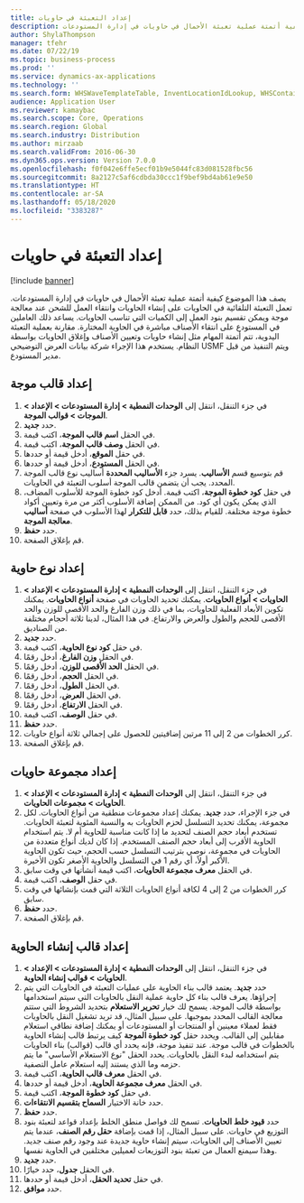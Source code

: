 ```yaml
---
title: إعداد التعبئة في حاويات
description: يصف هذا الموضوع كيفية أتمتة عملية تعبئة الأحمال في حاويات في إدارة المستودعات.
author: ShylaThompson
manager: tfehr
ms.date: 07/22/19
ms.topic: business-process
ms.prod: ''
ms.service: dynamics-ax-applications
ms.technology: ''
ms.search.form: WHSWaveTemplateTable, InventLocationIdLookup, WHSContainerType, WHSContainerGroup, WHSContainerizationTable, WHSContainerizationBreak, WHSCreateContainerBreak
audience: Application User
ms.reviewer: kamaybac
ms.search.scope: Core, Operations
ms.search.region: Global
ms.search.industry: Distribution
ms.author: mirzaab
ms.search.validFrom: 2016-06-30
ms.dyn365.ops.version: Version 7.0.0
ms.openlocfilehash: f0f042e6ffe5ecf01b9e5044fc83d081528fbc56
ms.sourcegitcommit: 8a2127c5af6cdbda30ccc1f9bef9bd4ab61e9e50
ms.translationtype: HT
ms.contentlocale: ar-SA
ms.lasthandoff: 05/18/2020
ms.locfileid: "3383287"
---
```

# <a name="set-up-containerization"></a>إعداد التعبئة في حاويات

[!include [banner](../../includes/banner.md)]

يصف هذا الموضوع كيفية أتمتة عملية تعبئة الأحمال في حاويات في إدارة المستودعات. تعمل التعبئة التلقائية في الحاويات على إنشاء الحاويات وانتقاء العمل للشحن عند معالجة موجة ويمكن تقسيم بنود العمل إلى الكميات التي تناسب الحاويات. يساعد ذلك العاملين في المستودع على انتقاء الأصناف مباشرة في الحاوية المختارة. مقارنة بعملية التعبئة اليدوية، تتم أتمتة المهام مثل إنشاء حاويات وتعيين الأصناف وإغلاق الحاويات بواسطة النظام. يستخدم هذا الإجراء شركة بيانات العرض التوضيحي USMF ويتم التنفيذ من قبل مدير المستودع.


## <a name="set-up-a-wave-template"></a>إعداد قالب موجة
1. في جزء التنقل، انتقل إلى **الوحدات النمطية > إدارة المستودعات > الإعداد > الموجات > قوالب الموجة**.
2. حدد **جديد**.
3. في الحقل **اسم قالب الموجة**، اكتب قيمة.
4. في الحقل **وصف قالب الموجة**، اكتب قيمة.
5. في حقل **الموقع**، أدخل قيمة أو حددها.
6. في الحقل **المستودع**، أدخل قيمة أو حددها.
7. قم بتوسيع قسم **الأساليب**. يسرد جزء **الأساليب المحددة** أساليب نوع قالب الموجة المحدد. يجب أن يتضمن قالب الموجة أسلوب التعبئة في الحاويات.  
8. في حقل **كود خطوة الموجة**، اكتب قيمة. أدخل كود خطوة الموجة للأسلوب المضاف، الذي يمكن يكون أي كود. من الممكن إضافة الأسلوب أكثر من مرة وتعيين أكواد خطوة موجة مختلفة. للقيام بذلك، حدد **قابل للتكرار** لهذا الأسلوب في صفحة **أساليب معالجة الموجة**.  
9. حدد **حفظ**.
10. قم بإغلاق الصفحة.

## <a name="set-up-a-container-type"></a>إعداد نوع حاوية
1. في جزء التنقل، انتقل إلى **الوحدات النمطية > إدارة المستودعات > الإعداد > الحاويات > أنواع الحاويات**. يمكنك تحديد الحاويات في صفحة **أنواع الحاويات**. يمكنك تكوين الأبعاد الفعلية للحاويات، بما في ذلك وزن الفارغ والحد الأقصى للوزن والحد الأقصى للحجم والطول والعرض والارتفاع. في هذا المثال، لدينا ثلاثة أحجام مختلفة من الصناديق.  
2. حدد **جديد**.
3. في حقل **كود نوع الحاوية**، اكتب قيمة.
4. في الحقل **وزن الفارغ‬**، أدخل رقمًا.
5. في الحقل **الحد الأقصى للوزن**، أدخل رقمًا.
6. في الحقل **الحجم‬**، أدخل رقمًا.
7. في الحقل **الطول**، أدخل رقمًا.
8. في الحقل **العرض**، أدخل رقمًا.
9. في الحقل **الارتفاع**، أدخل رقمًا.
10. في حقل **الوصف**، اكتب قيمة.
11. حدد **حفظ**.
13. كرر الخطوات من 2 إلى 11 مرتين إضافيتين للحصول على إجمالي ثلاثة أنواع حاويات.
14. قم بإغلاق الصفحة.

## <a name="set-up-a-container-group"></a>إعداد مجموعة حاويات
1. في جزء التنقل، انتقل إلى **الوحدات النمطية > إدارة المستودعات > الإعداد > الحاويات > مجموعات الحاويات**.
2. في جزء الإجراء، حدد **جديد**. يمكنك إعداد مجموعات منطقية من أنواع الحاويات. لكل مجموعة، يمكنك تحديد التسلسل لحزم الحاويات به والنسبة المئوية لتعبئة الحاويات. تستخدم أبعاد حجم الصنف لتحديد ما إذا كانت مناسبة للحاوية أم لا. يتم استخدام الحاوية الأقرب إلى أبعاد حجم الصنف المستخدم. إذا كان لديك أنواع متعددة من الحاويات في مجموعة، نوصي بترتيب التسلسل حسب الحجم، حيث تكون الحاوية الأكبر أولاً، أي رقم 1 في التسلسل والحاوية الأصغر تكون الأخيرة.    
3. في الحقل **معرف مجموعة الحاويات**، اكتب قيمة أنشأتها في وقت سابق.
4. في حقل **الوصف**، اكتب قيمة.
5. كرر الخطوات من 2 إلى 4 لكافة أنواع الحاويات الثلاثة التي قمت بإنشائها في وقت سابق.
6. حدد **حفظ**.
7. قم بإغلاق الصفحة.

## <a name="set-up-a-container-build-template"></a>إعداد قالب إنشاء الحاوية
1. في جزء التنقل، انتقل إلى **الوحدات النمطية > إدارة المستودعات > الإعداد > الحاويات > قوالب إنشاء الحاوية‬**.
2. حدد **جديد**. يعتمد قالب بناء الحاوية على عمليات التعبئة في الحاويات التي يتم إجراؤها. يعرف قالب بناء كل حاوية عملية النقل بالحاويات التي سيتم استخدامها بواسطة قالب الموجة. يسمح لك خيار **تحرير الاستعلام** بتحديد الشروط التي ستتم معالجة القالب المحدد بموجبها. على سبيل المثال، قد تريد تشغيل النقل بالحاويات فقط لعملاء معينين أو المنتجات أو المستودعات أو يمكنك إضافة نطاقي استعلام مقابلين إلى القالب. ويحدد حقل **كود خطوة الموجة** كيف يرتبط قالب إنشاء الحاوية بالخطوات في قالب موجة. عند تنفيذ موجة، فإنه يحدد أي قالب (قوالب) بناء الحاويات يتم استخدامه لبدء النقل بالحاويات. يحدد الحقل "نوع الاستعلام الأساسي" ما يتم حزمه وما الذي يستند إليه استعلام عامل التصفية. 
3. في الحقل **معرف قالب الحاوية**، اكتب قيمة.
4. في الحقل **معرف مجموعة الحاوية**، أدخل قيمة أو حددها.
5. في حقل **كود خطوة الموجة**، اكتب قيمة.
6. حدد خانة الاختيار **السماح بتقسيم الانتقاءات**.
7. حدد **حفظ**.
8. حدد **قيود خلط الحاويات**. تسمح لك فواصل منطق الخلط بإعداد قواعد لتعبئة بنود التوزيع في حاويات. على سبيل المثال، إذا قمت بإضافة **حقل رقم الصنف**، عندما يتم تعيين الأصناف إلى الحاويات، سيتم إنشاء حاوية جديدة عند وجود رقم صنف جديد. وهذا سيمنع العمال من تعبئة بنود التوزيعات لعميلين مختلفين في الحاوية نفسها.  
9. حدد **جديد**.
10. في الحقل **جدول**، حدد خيارًا.
11. في حقل **تحديد الحقل**، أدخل قيمة أو حددها.
12. حدد **موافق**.

